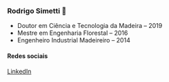 ### Rodrigo Simetti 👋

- Doutor em Ciência e Tecnologia da Madeira – 2019
- Mestre em Engenharia Florestal – 2016
- Engenheiro Industrial Madeireiro – 2014

#### Redes sociais
[LinkedIn](https://www.linkedin.com/in/rodrigosimetti/)


<!--
**Rsimetti/Rsimetti** is a ✨ _special_ ✨ repository because its `README.md` (this file) appears on your GitHub profile.

Here are some ideas to get you started:

- 🔭 I’m currently working on ...
- 🌱 I’m currently learning ...
- 👯 I’m looking to collaborate on ...
- 🤔 I’m looking for help with ...
- 💬 Ask me about ...
- 📫 How to reach me: ...
- 😄 Pronouns: ...
- ⚡ Fun fact: ...
-->
